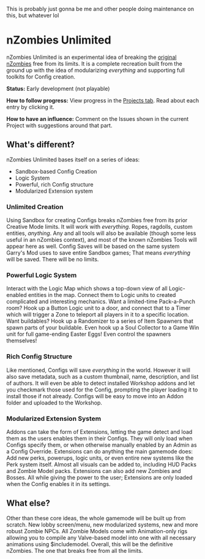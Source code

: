 This is probably just gonna be me and other people doing maintenance on this, but whatever lol

# nZombies Unlimited
nZombies Unlimited is an experimental idea of breaking the [original nZombies](https://github.com/Zet0rz/nzombies) free from its limits. It is a complete recreation built from the ground up with the idea of modularizing _everything_ and supporting full toolkits for Config creation.

**Status:** Early development (not playable)

**How to follow progress:** View progress in the [Projects tab](https://github.com/Zet0rz/nZombies-Unlimited/projects). Read about each entry by clicking it.

**How to have an influence:** Comment on the Issues shown in the current Project with suggestions around that part.

## What's different?
nZombies Unlimited bases itself on a series of ideas:
- Sandbox-based Config Creation
- Logic System
- Powerful, rich Config structure
- Modularized Extension system

### Unlimited Creation
Using Sandbox for creating Configs breaks nZombies free from its prior Creative Mode limits. It will work with _everything_. Ropes, ragdolls, custom entities, _anything_. Any and all tools will also be available (though some less useful in an nZombies context), and most of the known nZombies Tools will appear here as well. Config Saves will be based on the same system Garry's Mod uses to save entire Sandbox games; That means _everything_ will be saved. There will be no limits.

### Powerful Logic System
Interact with the Logic Map which shows a top-down view of all Logic-enabled entities in the map. Connect them to Logic units to created complicated and interesting mechanics. Want a limited-time Pack-a-Punch room? Hook up a Button Logic unit to a door, and connect that to a Timer which will trigger a Zone to teleport all players in it to a specific location. Want buildables? Hook up a Randomizer to a series of Item Spawners that spawn parts of your buildable. Even hook up a Soul Collector to a Game Win unit for full game-ending Easter Eggs! Even control the spawners themselves!

### Rich Config Structure
Like mentioned, Configs will save _everything_ in the world. However it will also save metadata, such as a custom thumbnail, name, description, and list of authors. It will even be able to detect installed Workshop addons and let you checkmark those used for the Config, prompting the player loading it to install those if not already. Configs will be easy to move into an Addon folder and uploaded to the Workshop.

### Modularized Extension System
Addons can take the form of Extensions, letting the game detect and load them as the users enables them in their Configs. They will only load when Configs specify them, or when otherwise manually enabled by an Admin as a Config Override. Extensions can do anything the main gamemode does: Add new perks, powerups, logic units, or even entire new systems like the Perk system itself. Almost all visuals can be added to, including HUD Packs and Zombie Model packs. Extensions can also add new Zombies and Bosses. All while giving the power to the user; Extensions are only loaded when the Config enables it in its settings.

## What else?
Other than these core ideas, the whole gamemode will be built up from scratch. New lobby screen/menu, new modularized systems, new and more robust Zombie NPCs. All Zombie Models come with Animation-only rigs allowing you to compile any Valve-based model into one with all necessary animations using $includemodel. Overall, this will be the definitive nZombies. The one that breaks free from all the limits.
